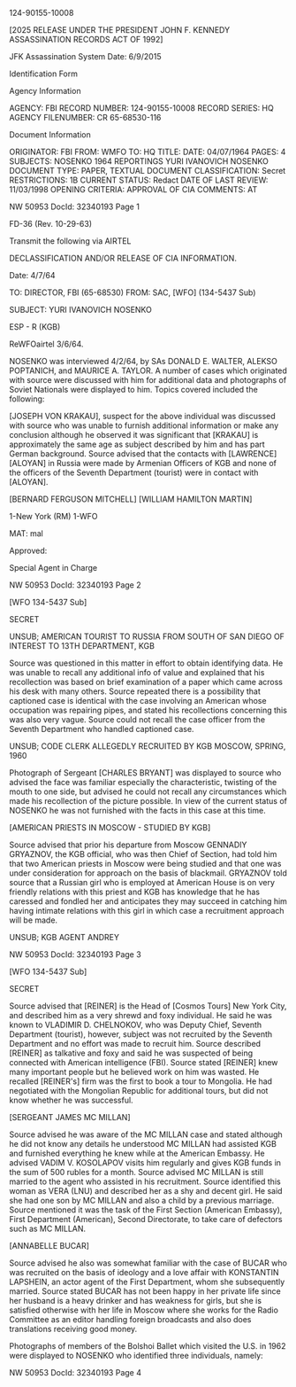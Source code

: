 124-90155-10008

[2025 RELEASE UNDER THE PRESIDENT JOHN F. KENNEDY ASSASSINATION RECORDS ACT OF 1992]

JFK Assassination System Date: 6/9/2015

Identification Form

Agency Information

AGENCY: FBI
RECORD NUMBER: 124-90155-10008
RECORD SERIES: HQ
AGENCY FILENUMBER: CR 65-68530-116

Document Information

ORIGINATOR: FBI
FROM: WMFO
TO: HQ
TITLE:
DATE: 04/07/1964
PAGES: 4
SUBJECTS:
NOSENKO 1964 REPORTINGS
YURI IVANOVICH NOSENKO
DOCUMENT TYPE: PAPER, TEXTUAL DOCUMENT
CLASSIFICATION: Secret
RESTRICTIONS: 1B
CURRENT STATUS: Redact
DATE OF LAST REVIEW: 11/03/1998
OPENING CRITERIA: APPROVAL OF CIA
COMMENTS: AT

NW 50953 DocId: 32340193 Page 1

FD-36 (Rev. 10-29-63)

Transmit the following via AIRTEL

DECLASSIFICATION AND/OR RELEASE OF CIA INFORMATION.

Date: 4/7/64

TO: DIRECTOR, FBI (65-68530)
FROM: SAC, [WFO] (134-5437 Sub)

SUBJECT: YURI IVANOVICH NOSENKO

ESP - R (KGB)

ReWFOairtel 3/6/64.

NOSENKO was interviewed 4/2/64, by SAs DONALD E. WALTER, ALEKSO POPTANICH, and MAURICE A. TAYLOR. A number of cases which originated with source were discussed with him for additional data and photographs of Soviet Nationals were displayed to him. Topics covered included the following:

[JOSEPH VON KRAKAU], suspect for the above individual was discussed with source who was unable to furnish additional information or make any conclusion although he observed it was significant that [KRAKAU] is approximately the same age as subject described by him and has part German background. Source advised that the contacts with [LAWRENCE] [ALOYAN] in Russia were made by Armenian Officers of KGB and none of the officers of the Seventh Department (tourist) were in contact with [ALOYAN].

[BERNARD FERGUSON MITCHELL]
[WILLIAM HAMILTON MARTIN]

1-New York (RM)
1-WFO

MAT: mal

Approved:

Special Agent in Charge

NW 50953 DocId: 32340193 Page 2

[WFO 134-5437 Sub]

SECRET

UNSUB; AMERICAN TOURIST TO RUSSIA FROM SOUTH OF SAN DIEGO OF INTEREST TO 13TH DEPARTMENT, KGB

Source was questioned in this matter in effort to obtain identifying data. He was unable to recall any additional info of value and explained that his recollection was based on brief examination of a paper which came across his desk with many others. Source repeated there is a possibility that captioned case is identical with the case involving an American whose occupation was repairing pipes, and stated his recollections concerning this was also very vague. Source could not recall the case officer from the Seventh Department who handled captioned case.

UNSUB; CODE CLERK ALLEGEDLY RECRUITED BY KGB MOSCOW, SPRING, 1960

Photograph of Sergeant [CHARLES BRYANT] was displayed to source who advised the face was familiar especially the characteristic, twisting of the mouth to one side, but advised he could not recall any circumstances which made his recollection of the picture possible. In view of the current status of NOSENKO he was not furnished with the facts in this case at this time.

[AMERICAN PRIESTS IN MOSCOW - STUDIED BY KGB]

Source advised that prior his departure from Moscow GENNADIY GRYAZNOV, the KGB official, who was then Chief of Section, had told him that two American priests in Moscow were being studied and that one was under consideration for approach on the basis of blackmail. GRYAZNOV told source that a Russian girl who is employed at American House is on very friendly relations with this priest and KGB has knowledge that he has caressed and fondled her and anticipates they may succeed in catching him having intimate relations with this girl in which case a recruitment approach will be made.

UNSUB; KGB AGENT ANDREY

NW 50953 DocId: 32340193 Page 3

[WFO 134-5437 Sub]

SECRET

Source advised that [REINER] is the Head of [Cosmos Tours] New York City, and described him as a very shrewd and foxy individual. He said he was known to VLADIMIR D. CHELNOKOV, who was Deputy Chief, Seventh Department (tourist), however, subject was not recruited by the Seventh Department and no effort was made to recruit him. Source described [REINER] as talkative and foxy and said he was suspected of being connected with American intelligence (FBI). Source stated [REINER] knew many important people but he believed work on him was wasted. He recalled [REINER's] firm was the first to book a tour to Mongolia. He had negotiated with the Mongolian Republic for additional tours, but did not know whether he was successful.

[SERGEANT JAMES MC MILLAN]

Source advised he was aware of the MC MILLAN case and stated although he did not know any details he understood MC MILLAN had assisted KGB and furnished everything he knew while at the American Embassy. He advised VADIM V. KOSOLAPOV visits him regularly and gives KGB funds in the sum of 500 rubles for a month. Source advised MC MILLAN is still married to the agent who assisted in his recruitment. Source identified this woman as VERA (LNU) and described her as a shy and decent girl. He said she had one son by MC MILLAN and also a child by a previous marriage. Source mentioned it was the task of the First Section (American Embassy), First Department (American), Second Directorate, to take care of defectors such as MC MILLAN.

[ANNABELLE BUCAR]

Source advised he also was somewhat familiar with the case of BUCAR who was recruited on the basis of ideology and a love affair with KONSTANTIN LAPSHEIN, an actor agent of the First Department, whom she subsequently married. Source stated BUCAR has not been happy in her private life since her husband is a heavy drinker and has weakness for girls, but she is satisfied otherwise with her life in Moscow where she works for the Radio Committee as an editor handling foreign broadcasts and also does translations receiving good money.

Photographs of members of the Bolshoi Ballet which visited the U.S. in 1962 were displayed to NOSENKO who identified three individuals, namely:

NW 50953 DocId: 32340193 Page 4
